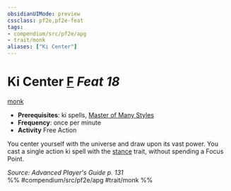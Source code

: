 ```yaml
---
obsidianUIMode: preview
cssclass: pf2e,pf2e-feat
tags:
- compendium/src/pf2e/apg
- trait/monk
aliases: ["Ki Center"]
---
```

# Ki Center  [F](/rules/core-rulebook/chapter-9-playing-the-game.md#Actions "Free Action") *Feat 18*  
[monk](/rules/traits/monk.md)  

- **Prerequisites**: ki spells, [Master of Many Styles](/compendium/feats/master-of-many-styles.md)
- **Frequency**: once per minute
- **Activity** Free Action

You center yourself with the universe and draw upon its vast power. You cast a single action ki spell with the [stance](/rules/traits/stance.md) trait, without spending a Focus Point.

*Source: Advanced Player's Guide p. 131*  
%% #compendium/src/pf2e/apg #trait/monk %%
